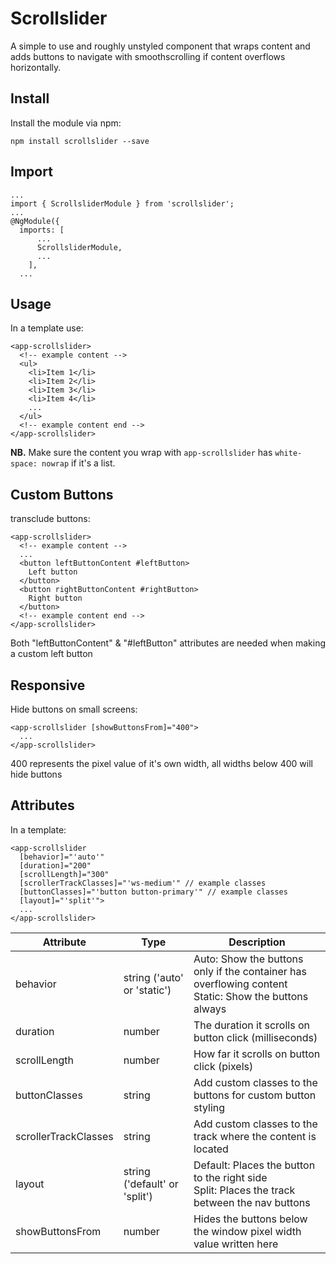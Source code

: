 # Scrollslider
A simple to use and roughly unstyled component that wraps content and adds buttons to navigate with smoothscrolling if content overflows horizontally.


## Install
Install the module via npm:
```
npm install scrollslider --save
```

## Import
```
...
import { ScrollsliderModule } from 'scrollslider';
...
@NgModule({
  imports: [
      ...
      ScrollsliderModule,
      ...
    ],
  ...
```

## Usage
In a template use:

```
<app-scrollslider>
  <!-- example content -->
  <ul>
    <li>Item 1</li>
    <li>Item 2</li>
    <li>Item 3</li>
    <li>Item 4</li>
    ...
  </ul>
  <!-- example content end -->
</app-scrollslider>
```

**NB.**
Make sure the content you wrap with `app-scrollslider` has `white-space: nowrap` if it's a list.

## Custom Buttons
transclude buttons:

```
<app-scrollslider>
  <!-- example content -->
  ...
  <button leftButtonContent #leftButton>
    Left button
  </button>
  <button rightButtonContent #rightButton>
    Right button
  </button>
  <!-- example content end -->
</app-scrollslider>
```

Both "leftButtonContent" & "#leftButton" attributes are needed when making a custom left button


## Responsive
Hide buttons on small screens:

```
<app-scrollslider [showButtonsFrom]="400">
  ...
</app-scrollslider>
```

400 represents the pixel value of it's own width, all widths below 400 will hide buttons


## Attributes
In a template:

```
<app-scrollslider
  [behavior]="'auto'"
  [duration]="200"
  [scrollLength]="300"
  [scrollerTrackClasses]="'ws-medium'" // example classes
  [buttonClasses]="'button button-primary'" // example classes
  [layout]="'split'">
  ...
</app-scrollslider>
```

| Attribute     | Type                       | Description                                                                                          |
|---------------|----------------------------|------------------------------------------------------------------------------------------------------|
| behavior      | string ('auto' or 'static') | Auto: Show the buttons only if the container has overflowing content<br />Static: Show the buttons always |
| duration      | number                     | The duration it scrolls on button click (milliseconds)                                               |
| scrollLength  | number                     | How far it scrolls on button click (pixels)                                                          |
| buttonClasses | string                     | Add custom classes to the buttons for custom button styling |
| scrollerTrackClasses | string                     | Add custom classes to the track where the content is located |
| layout | string ('default' or 'split') | Default: Places the button to the right side<br>Split: Places the track between the nav buttons |
| showButtonsFrom  | number                     | Hides the buttons below the window pixel width value written here |
